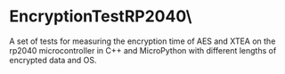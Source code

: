# EncryptionTestRP2040\
A set of tests for measuring the encryption time of AES and XTEA on the rp2040 microcontroller in C++ and MicroPython with different lengths of encrypted data and OS.
